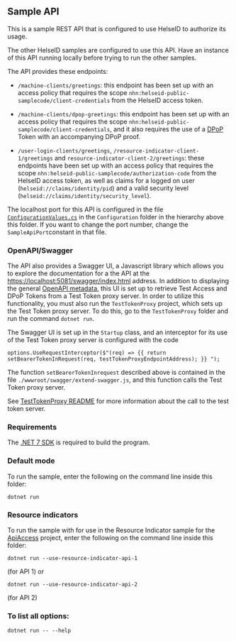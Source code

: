 ## Sample API

This is a sample REST API that is configured to use HelseID to authorize its usage.

The other HelseID samples are configured to use this API. Have an instance of this API running locally before trying to run the other samples.

The API provides these endpoints:

* `/machine-clients/greetings`: this endpoint has been set up with an access policy that requires the scope `nhn:helseid-public-samplecode/client-credentials`
from the HelseID access token. 

* `/machine-clients/dpop-greetings`: this endpoint has been set up with an access policy that requires the scope `nhn:helseid-public-samplecode/client-credentials`, and it also
  requires the use of a [DPoP](https://www.rfc-editor.org/rfc/rfc9449) Token with an accompanying DPoP proof.

* `/user-login-clients/greetings`, `/resource-indicator-client-1/greetings` and `resource-indicator-client-2/greetings`: these endpoints have been set up with an access policy that requires the scope
`nhn:helseid-public-samplecode/authorization-code` from the HelseID access token, as well as
claims for a logged on user (`helseid://claims/identity/pid`) and a valid security level (`helseid://claims/identity/security_level`).
 
The localhost port for this API is configured in the file [`ConfigurationValues.cs`](../Configuration/ConfigurationValues.cs) in the `Configuration` folder in the hierarchy above this folder. If you want to change the port number, change the `SampleApiPort`constant in that file.

### OpenAPI/Swagger 

The API also provides a Swagger UI, a Javascript library which allows you to explore the documentation for a the API at the [https://localhost:5081/swagger/index.html](https://localhost:5081/swagger/index.html) address. 
In addition to displaying the general [OpenAPI metadata](https://swagger.io/specification/), this UI is set up to retrieve Test Access and DPoP Tokens from a Test Token proxy server. In order to utilize this
functionality, you must also run the `TestTokenProxy` project, which sets up the Test Token proxy server. To do this, go to the `TestTokenProxy` folder and run the command `dotnet run`.

The Swagger UI is set up in the `Startup` class, and an interceptor for its use of the Test Token proxy server is configured with the code
```
options.UseRequestInterceptor($"(req) => {{ return setBearerTokenInRequest(req, testTokenProxyEndpointAddress); }} ");
```
The function `setBearerTokenInrequest` described above is contained in the file `./wwwroot/swagger/extend-swagger.js`, and this function 
calls the Test Token proxy server.

See [TestTokenProxy README](https://github.com/NorskHelsenett/HelseID.Samples/blob/master/TestTokenProxy/README.md) for more information about the call to the test token server.

### Requirements

The [.NET 7 SDK](https://dotnet.microsoft.com/en-us/download/dotnet/7.0) is required to build the program.

### Default mode 

To run the sample, enter the following on the command line inside this folder:
```
dotnet run
```

### Resource indicators

To run the sample with for use in the Resource Indicator sample for the [ApiAccess](./ApiAccess/README.md) project, enter the following on the command line inside this folder:
```
dotnet run --use-resource-indicator-api-1
```
(for API 1) or 
```
dotnet run --use-resource-indicator-api-2
```
(for API 2)

### To list all options:
```
dotnet run -- --help
```
